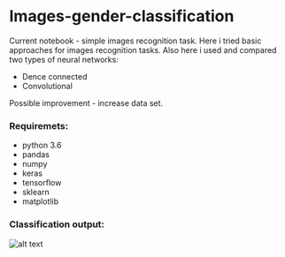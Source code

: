 # Images-gender-classification

Current notebook - simple images recognition task.
Here i tried basic approaches for images recognition tasks. Also here i used and compared two types of neural networks:
* Dence connected
* Convolutional

Possible improvement - increase data set.


### Requiremets:
* python 3.6
* pandas
* numpy
* keras
* tensorflow
* sklearn
* matplotlib


### Classification output:
![alt text](https://user-images.githubusercontent.com/10981310/69053316-d1df1000-0a11-11ea-8501-c0139f9d8359.PNG)
